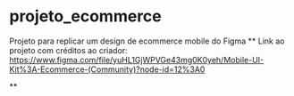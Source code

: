 # projeto_ecommerce

Projeto para replicar um design de ecommerce mobile do Figma
\*\*
Link ao projeto com créditos ao criador: https://www.figma.com/file/yuHL1GjWPVGe43mg0K0yeh/Mobile-UI-Kit%3A-Ecommerce-(Community)?node-id=12%3A0

\*\*
